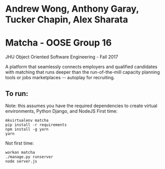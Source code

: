 # Andrew Wong, Anthony Garay, Tucker Chapin, Alex Sharata
# Matcha - OOSE Group 16
JHU Object Oriented Software Engineering - Fall 2017

A platform that seamlessly connects employers and qualified candidates with matching that runs deeper than the run-of-the-mill capacity planning tools or jobs marketplaces -- autoplay for recruiting.

## To run:

Note: this assumes you have the required dependencies to create virtual environments, Python Django, and NodeJS
First time:
```
mkvirtualenv matcha
pip install -r requirements
npm install -g yarn
yarn
```

Not first time:
```
workon matcha
./manage.py runserver
node server.js
```
